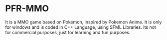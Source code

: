 PFR-MMO
=======

It is a MMO game based on Pokemon, inspired by Pokemon Anime. It is only for windows and is coded in C++ Language, using SFML Libraries.
Its not for commercial purposes, just for learning and fun purposes.
